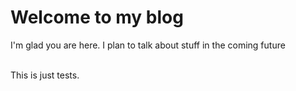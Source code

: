 # Welcome to my blog

I'm glad you are here. I plan to talk about stuff in the coming future

<br>
This is just tests. 
